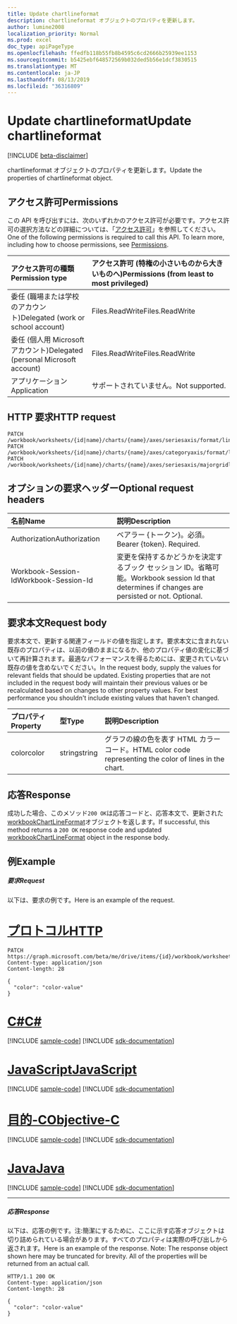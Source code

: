 ```yaml
---
title: Update chartlineformat
description: chartlineformat オブジェクトのプロパティを更新します。
author: lumine2008
localization_priority: Normal
ms.prod: excel
doc_type: apiPageType
ms.openlocfilehash: ffedfb118b55fb8b4595c6cd2666b25939ee1153
ms.sourcegitcommit: b5425ebf648572569b032ded5b56e1dcf3830515
ms.translationtype: MT
ms.contentlocale: ja-JP
ms.lasthandoff: 08/13/2019
ms.locfileid: "36316809"
---
```

# <a name="update-chartlineformat"></a><span data-ttu-id="1cdea-103">Update chartlineformat</span><span class="sxs-lookup"><span data-stu-id="1cdea-103">Update chartlineformat</span></span>

[!INCLUDE [beta-disclaimer](../../includes/beta-disclaimer.md)]

<span data-ttu-id="1cdea-104">chartlineformat オブジェクトのプロパティを更新します。</span><span class="sxs-lookup"><span data-stu-id="1cdea-104">Update the properties of chartlineformat object.</span></span>
## <a name="permissions"></a><span data-ttu-id="1cdea-105">アクセス許可</span><span class="sxs-lookup"><span data-stu-id="1cdea-105">Permissions</span></span>
<span data-ttu-id="1cdea-p101">この API を呼び出すには、次のいずれかのアクセス許可が必要です。アクセス許可の選択方法などの詳細については、「[アクセス許可](/graph/permissions-reference)」を参照してください。</span><span class="sxs-lookup"><span data-stu-id="1cdea-p101">One of the following permissions is required to call this API. To learn more, including how to choose permissions, see [Permissions](/graph/permissions-reference).</span></span>

|<span data-ttu-id="1cdea-108">アクセス許可の種類</span><span class="sxs-lookup"><span data-stu-id="1cdea-108">Permission type</span></span>      | <span data-ttu-id="1cdea-109">アクセス許可 (特権の小さいものから大きいものへ)</span><span class="sxs-lookup"><span data-stu-id="1cdea-109">Permissions (from least to most privileged)</span></span>              |
|:--------------------|:---------------------------------------------------------|
|<span data-ttu-id="1cdea-110">委任 (職場または学校のアカウント)</span><span class="sxs-lookup"><span data-stu-id="1cdea-110">Delegated (work or school account)</span></span> | <span data-ttu-id="1cdea-111">Files.ReadWrite</span><span class="sxs-lookup"><span data-stu-id="1cdea-111">Files.ReadWrite</span></span>    |
|<span data-ttu-id="1cdea-112">委任 (個人用 Microsoft アカウント)</span><span class="sxs-lookup"><span data-stu-id="1cdea-112">Delegated (personal Microsoft account)</span></span> | <span data-ttu-id="1cdea-113">Files.ReadWrite</span><span class="sxs-lookup"><span data-stu-id="1cdea-113">Files.ReadWrite</span></span>    |
|<span data-ttu-id="1cdea-114">アプリケーション</span><span class="sxs-lookup"><span data-stu-id="1cdea-114">Application</span></span> | <span data-ttu-id="1cdea-115">サポートされていません。</span><span class="sxs-lookup"><span data-stu-id="1cdea-115">Not supported.</span></span> |

## <a name="http-request"></a><span data-ttu-id="1cdea-116">HTTP 要求</span><span class="sxs-lookup"><span data-stu-id="1cdea-116">HTTP request</span></span>
<!-- { "blockType": "ignored" } -->
```http
PATCH /workbook/worksheets/{id|name}/charts/{name}/axes/seriesaxis/format/line
PATCH /workbook/worksheets/{id|name}/charts/{name}/axes/categoryaxis/format/line
PATCH /workbook/worksheets/{id|name}/charts/{name}/axes/seriesaxis/majorgridlines/format/line
```
## <a name="optional-request-headers"></a><span data-ttu-id="1cdea-117">オプションの要求ヘッダー</span><span class="sxs-lookup"><span data-stu-id="1cdea-117">Optional request headers</span></span>
| <span data-ttu-id="1cdea-118">名前</span><span class="sxs-lookup"><span data-stu-id="1cdea-118">Name</span></span>       | <span data-ttu-id="1cdea-119">説明</span><span class="sxs-lookup"><span data-stu-id="1cdea-119">Description</span></span>|
|:-----------|:-----------|
| <span data-ttu-id="1cdea-120">Authorization</span><span class="sxs-lookup"><span data-stu-id="1cdea-120">Authorization</span></span>  | <span data-ttu-id="1cdea-p102">ベアラー {トークン}。必須。</span><span class="sxs-lookup"><span data-stu-id="1cdea-p102">Bearer {token}. Required.</span></span> |
| <span data-ttu-id="1cdea-123">Workbook-Session-Id</span><span class="sxs-lookup"><span data-stu-id="1cdea-123">Workbook-Session-Id</span></span>  | <span data-ttu-id="1cdea-p103">変更を保持するかどうかを決定するブック セッション ID。省略可能。</span><span class="sxs-lookup"><span data-stu-id="1cdea-p103">Workbook session Id that determines if changes are persisted or not. Optional.</span></span>|

## <a name="request-body"></a><span data-ttu-id="1cdea-126">要求本文</span><span class="sxs-lookup"><span data-stu-id="1cdea-126">Request body</span></span>
<span data-ttu-id="1cdea-p104">要求本文で、更新する関連フィールドの値を指定します。要求本文に含まれない既存のプロパティは、以前の値のままになるか、他のプロパティ値の変化に基づいて再計算されます。最適なパフォーマンスを得るためには、変更されていない既存の値を含めないでください。</span><span class="sxs-lookup"><span data-stu-id="1cdea-p104">In the request body, supply the values for relevant fields that should be updated. Existing properties that are not included in the request body will maintain their previous values or be recalculated based on changes to other property values. For best performance you shouldn't include existing values that haven't changed.</span></span>

| <span data-ttu-id="1cdea-130">プロパティ</span><span class="sxs-lookup"><span data-stu-id="1cdea-130">Property</span></span>     | <span data-ttu-id="1cdea-131">型</span><span class="sxs-lookup"><span data-stu-id="1cdea-131">Type</span></span>   |<span data-ttu-id="1cdea-132">説明</span><span class="sxs-lookup"><span data-stu-id="1cdea-132">Description</span></span>|
|:---------------|:--------|:----------|
|<span data-ttu-id="1cdea-133">color</span><span class="sxs-lookup"><span data-stu-id="1cdea-133">color</span></span>|<span data-ttu-id="1cdea-134">string</span><span class="sxs-lookup"><span data-stu-id="1cdea-134">string</span></span>|<span data-ttu-id="1cdea-135">グラフの線の色を表す HTML カラー コード。</span><span class="sxs-lookup"><span data-stu-id="1cdea-135">HTML color code representing the color of lines in the chart.</span></span>|

## <a name="response"></a><span data-ttu-id="1cdea-136">応答</span><span class="sxs-lookup"><span data-stu-id="1cdea-136">Response</span></span>

<span data-ttu-id="1cdea-137">成功した場合、このメソッド`200 OK`は応答コードと、応答本文で、更新された[workbookChartLineFormat](../resources/workbookchartlineformat.md)オブジェクトを返します。</span><span class="sxs-lookup"><span data-stu-id="1cdea-137">If successful, this method returns a `200 OK` response code and updated [workbookChartLineFormat](../resources/workbookchartlineformat.md) object in the response body.</span></span>
## <a name="example"></a><span data-ttu-id="1cdea-138">例</span><span class="sxs-lookup"><span data-stu-id="1cdea-138">Example</span></span>
##### <a name="request"></a><span data-ttu-id="1cdea-139">要求</span><span class="sxs-lookup"><span data-stu-id="1cdea-139">Request</span></span>
<span data-ttu-id="1cdea-140">以下は、要求の例です。</span><span class="sxs-lookup"><span data-stu-id="1cdea-140">Here is an example of the request.</span></span>

# <a name="httptabhttp"></a>[<span data-ttu-id="1cdea-141">プロトコル</span><span class="sxs-lookup"><span data-stu-id="1cdea-141">HTTP</span></span>](#tab/http)
<!-- {
  "blockType": "request",
  "name": "update_chartlineformat"
}-->
```http
PATCH https://graph.microsoft.com/beta/me/drive/items/{id}/workbook/worksheets/{id|name}/charts/{name}/axes/seriesaxis/format/line
Content-type: application/json
Content-length: 28

{
  "color": "color-value"
}
```
# <a name="ctabcsharp"></a>[<span data-ttu-id="1cdea-142">C#</span><span class="sxs-lookup"><span data-stu-id="1cdea-142">C#</span></span>](#tab/csharp)
[!INCLUDE [sample-code](../includes/snippets/csharp/update-chartlineformat-csharp-snippets.md)]
[!INCLUDE [sdk-documentation](../includes/snippets/snippets-sdk-documentation-link.md)]

# <a name="javascripttabjavascript"></a>[<span data-ttu-id="1cdea-143">JavaScript</span><span class="sxs-lookup"><span data-stu-id="1cdea-143">JavaScript</span></span>](#tab/javascript)
[!INCLUDE [sample-code](../includes/snippets/javascript/update-chartlineformat-javascript-snippets.md)]
[!INCLUDE [sdk-documentation](../includes/snippets/snippets-sdk-documentation-link.md)]

# <a name="objective-ctabobjc"></a>[<span data-ttu-id="1cdea-144">目的-C</span><span class="sxs-lookup"><span data-stu-id="1cdea-144">Objective-C</span></span>](#tab/objc)
[!INCLUDE [sample-code](../includes/snippets/objc/update-chartlineformat-objc-snippets.md)]
[!INCLUDE [sdk-documentation](../includes/snippets/snippets-sdk-documentation-link.md)]

# <a name="javatabjava"></a>[<span data-ttu-id="1cdea-145">Java</span><span class="sxs-lookup"><span data-stu-id="1cdea-145">Java</span></span>](#tab/java)
[!INCLUDE [sample-code](../includes/snippets/java/update-chartlineformat-java-snippets.md)]
[!INCLUDE [sdk-documentation](../includes/snippets/snippets-sdk-documentation-link.md)]

---

##### <a name="response"></a><span data-ttu-id="1cdea-146">応答</span><span class="sxs-lookup"><span data-stu-id="1cdea-146">Response</span></span>
<span data-ttu-id="1cdea-p105">以下は、応答の例です。注:簡潔にするために、ここに示す応答オブジェクトは切り詰められている場合があります。すべてのプロパティは実際の呼び出しから返されます。</span><span class="sxs-lookup"><span data-stu-id="1cdea-p105">Here is an example of the response. Note: The response object shown here may be truncated for brevity. All of the properties will be returned from an actual call.</span></span>
<!-- {
  "blockType": "response",
  "truncated": true,
  "@odata.type": "microsoft.graph.workbookChartLineFormat"
} -->
```http
HTTP/1.1 200 OK
Content-type: application/json
Content-length: 28

{
  "color": "color-value"
}
```

<!-- uuid: 8fcb5dbc-d5aa-4681-8e31-b001d5168d79
2015-10-25 14:57:30 UTC -->
<!--
{
  "type": "#page.annotation",
  "description": "Update chartlineformat",
  "keywords": "",
  "section": "documentation",
  "tocPath": "",
  "suppressions": [
  ]
}
-->

